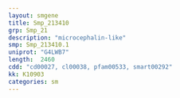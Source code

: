 ```yaml
---
layout: smgene
title: Smp_213410
grp: Smp_21
description: "microcephalin-like"
smp: Smp_213410.1
uniprot: "G4LWB7"
length:  2460
cdd: "cd00027, cl00038, pfam00533, smart00292"
kk: K10903
categories: sm
---
```

